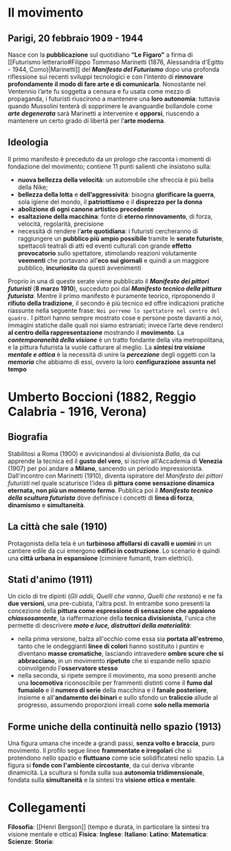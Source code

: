 # Il movimento
## Parigi, 20 febbraio 1909 - 1944
Nasce con la **pubblicazione** sul quotidiano **“Le Figaro”** a firma di [[Futurismo letterario#Filippo Tommaso Marinetti (1876, Alessandria d'Egitto - 1944, Como)|Marinetti]] del ***Manifesto del Futurismo*** dopo una profonda riflessione sui recenti sviluppi tecnologici e con l’intento di **rinnovare profondamente il modo di fare arte e di comunicarla**. Nonostante nel Ventennio l’arte fu soggetta a censura e fu usata come mezzo di propaganda, i futuristi riuscirono a mantenere una **loro autonomia**: tuttavia quando Mussolini tenterà di sopprimere le avanguardie bollandole come ***arte degenerata*** sarà Marinetti a intervenire e **opporsi**, riuscendo a mantenere un certo grado di libertà per l’**arte moderna**.
## Ideologia
Il primo manifesto è preceduto da un prologo che racconta i momenti di fondazione del movimento; contiene 11 punti salienti che insistono sulla:
- **nuova bellezza della velocità**: un automobile che sfreccia è più bella della Nike;
- **bellezza della lotta** e **dell’aggressività**: bisogna **glorificare la guerra**, sola igiene del mondo, il **patriottismo** e il **disprezzo per la donna**
- **abolizione di ogni canone artistico precedente**
- **esaltazione della macchina**: fonte di **eterno rinnovamento**, di forza, velocità, regolarità, precisione
- necessità di rendere l’**arte quotidiana**: i futuristi cercheranno di raggiungere un **pubblico più ampio possibile** tramite le **serate futuriste**, spettacoli teatrali di atti ed eventi culturali con grande **effetto provocatorio** sullo spettatore, stimolando reazioni volutamente **veementi** che portavano all’**eco sui giornali** e quindi a un maggiore pubblico, **incuriosito** da questi avvenimenti

Proprio in una di queste serate viene pubblicato il ***Manifesto dei pittori futuristi*** (**8 marzo 1910**), succeduto poi dal ***Manifesto tecnico della pittura futurista***. Mentre il primo manifesto è puramente teorico, riproponendo il **rifiuto della tradizione**, il secondo è più tecnico ed offre indicazioni pratiche riassunte nella seguente frase: `Noi porremo lo spettatore nel centro del quadro.`
I pittori hanno sempre mostrato cose e persone poste davanti a noi, immagini statiche dalle quali noi siamo estraniati; invece l’arte deve renderci **al centro della rappresentazione** mostrando il **movimento**. La ***contemporaneità della visione*** è un tratto fondante della vita metropolitana, e la pittura futurista la vuole catturare al meglio. La ***sintesi tra visione mentale e ottica*** è la necessità di unire la ***percezione*** degli oggetti con la ***memoria*** che abbiamo di essi, ovvero la loro **configurazione assunta nel tempo**
# Umberto Boccioni (1882, Reggio Calabria - 1916, Verona)
## Biografia
Stabilitosi a Roma (1900) e avvicinandosi al divisionista *Balla*, da cui apprende la tecnica ed il **gusto del vero**, si iscrive all'Accademia di **Venezia** (1907) per poi andare a **Milano**, sancendo un periodo impressionista. Dall'incontro con Marinetti (1910), diventa ispiratore del *Manifesto dei pittori futuristi* nel quale scaturisce l'idea di **pittura come sensazione dinamica eternata, non più un momento fermo**. Pubblica poi il ***Manifesto tecnico della scultura futurista*** dove definisce i concetti di **linea di forza**, **dinamismo** e **simultaneità**.
## La città che sale (1910)
Protagonista della tela è un **turbinoso affollarsi di cavalli e uomini** in un cantiere edile da cui emergono **edifici in costruzione**. Lo scenario è quindi una **città urbana in espansione** (ciminiere fumanti, tram elettrici). 
## Stati d'animo (1911)
Un ciclo di tre dipinti (*Gli addii*, *Quelli che vanno*, *Quelli che restano*) e ne fa **due versioni**, una pre-cubista, l'altra post. In entrambe sono presenti la concezione della **pittura come espressione di sensazione che appaiono *chiassosamente***, la riaffermazione della **tecnica divisionista**, l'unica che permette di descrivere ***moto e luce, distruttori della materialità***:
- nella prima versione, balza all'occhio come essa sia **portata all'estremo**, tanto che le ondeggianti **linee di colori** hanno sostituito i puntini e diventano **masse cromatiche**, lasciando intravedere **ombre scure che si abbracciano**, in un movimento **ripetuto** che si espande nello spazio coinvolgendo l'**osservatore stesso**
- nella seconda, si ripete sempre il movimento, ma sono presenti anche una **locomotiva** riconoscibile per frammenti distinti come il **fumo dal fumaiolo** e il **numero di serie** della macchina e il **fanale posteriore**, insieme e all'**andamento dei binari** e sullo sfondo un **traliccio** allude al progresso, assumendo proporzioni irreali come **solo nella memoria**


## Forme uniche della continuità nello spazio (1913)
Una figura umana che incede a grandi passi, **senza volto e braccia**, puro movimento. Il profilo segue linee **frammentate e irregolari** che si protendono nello spazio e **fluttuano** come scie solidificatesi nello spazio. La figura si **fonde con l'ambiente circostante**, da cui deriva vibrante dinamicità. La scultura si fonda sulla sua **autonomia tridimensionale**, fondata sulla **simultaneità** e la sintesi tra **visione ottica e mentale**.
# Collegamenti
**Filosofia**: [[Henri Bergson]] (tempo e durata, in particolare la sintesi tra visione mentale e ottica)
**Fisica**:
**Inglese**:
**Italiano**:
**Latino**:
**Matematica**:
**Scienze**:
**Storia**:
